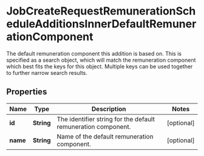 

# JobCreateRequestRemunerationScheduleAdditionsInnerDefaultRemunerationComponent

The default remuneration component this addition is based on. This is specified as a search object, which will match the remuneration component which best fits the keys for this object. Multiple keys can be used together to further narrow search results.

## Properties

| Name | Type | Description | Notes |
|------------ | ------------- | ------------- | -------------|
|**id** | **String** | The identifier string for the default remuneration component. |  [optional] |
|**name** | **String** | Name of the default remuneration component. |  [optional] |



